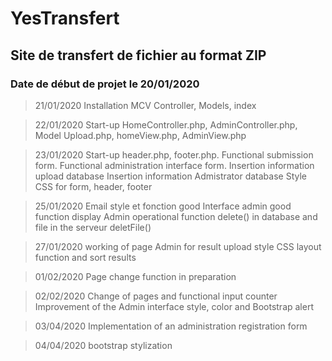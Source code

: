 # YesTransfert
## Site de transfert de fichier au format ZIP
### Date de début de projet le 20/01/2020

> 21/01/2020
Installation MCV Controller, Models, index

>22/01/2020
Start-up HomeController.php, AdminController.php, Model Upload.php, homeView.php, AdminView.php

>23/01/2020
Start-up header.php, footer.php.
Functional submission form. 
Functional administration interface form.
Insertion information upload database
Insertion information Admistrator database
Style CSS for form, header, footer

>25/01/2020
Email style et fonction good
Interface admin good
function display Admin operational
function delete() in database and file in the serveur deletFile()

>27/01/2020
working of page Admin for result upload
style CSS
layout function and sort results

>01/02/2020
Page change function in preparation

>02/02/2020
Change of pages and functional input counter
Improvement of the Admin interface style, color and Bootstrap alert

>03/04/2020
Implementation of an administration registration form

>04/04/2020
bootstrap stylization

 
